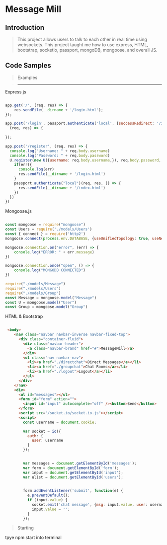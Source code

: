 # Message Mill

## Introduction

> This project allows users to talk to each other in real time using websockets. This project taught me how to use express, HTML, bootstrap, socketio, passport, mongoDB, mongoose, and overall JS.

## Code Samples

>Examples

>---------------------------------------------------------------------------------------------------------

Express.js

```javascript

app.get('/', (req, res) => {
    res.sendFile(__dirname + '/login.html');
});

app.post('/login', passport.authenticate('local', {successRedirect: '/index', failureRedirect: '/'}),
  (req, res) => {
    
});

app.post('/register', (req, res) => {
  console.log("Username: " + req.body.username)
  console.log("Password: " + req.body.password)
  U.register(new U({username: req.body.username,}), req.body.password, (err, user) => {
    if(err){
      console.log(err)
      res.sendFile(__dirname + '/login.html')
    }
    passport.authenticate("local")(req, res, () => {
      res.sendFile(__dirname + '/index.html')
    })
  })
})

```

Mongoose.js

```javascript

const mongoose = require("mongoose")
const Users = require('./models/Users')
const { connect } = require('http2')
mongoose.connect(process.env.DATABASE, {useUnifiedTopology: true, useNewUrlParser: true})

mongoose.connection.on("error", (err) => {
    console.log("ERROR: " + err.message)
})

mongoose.connection.once("open", () => {
    console.log("MONGODB CONNECTED")
})

require("./models/Message")
require("./models/Users")
require("./models/Group")
const Message = mongoose.model("Message")
const U = mongoose.model("User")
const Group = mongoose.model("Group")

```

HTML & Bootstrap

```HTML

 <body>
    <nav class="navbar navbar-inverse navbar-fixed-top">
      <div class="container-fluid">
        <div class="navbar-header">
          <a class="navbar-brand" href="#">MessageMill</a>
        </div>
        <ul class="nav navbar-nav">
          <li><a href="./directchat">Direct Messages</a></li>
          <li><a href="./groupchat">Chat Rooms</a></li>
          <li><a href="./logout">Logout</a></li>
        </ul>
      </div>
    </nav>
    <div>
      <ul id="messages"></ul>
      <form id="form" action="">
        <input id="input" autocomplete="off" /><button>Send</button>
      </form>
      <script src="/socket.io/socket.io.js"></script>
      <script>
        const username = document.cookie;

        var socket = io({
          auth: {
            user: username
          }
        });

      
        var messages = document.getElementById('messages');
        var form = document.getElementById('form');
        var input = document.getElementById('input');
        var ulist = document.getElementById('users');

      
        form.addEventListener('submit', function(e) {
          e.preventDefault();
          if (input.value) {
            socket.emit('chat message', {msg: input.value, user: username});
            input.value = '';
          }
        });

```

>Starting

tpye npm start into terminal
